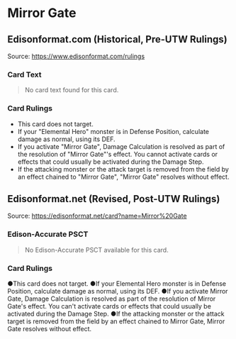# Mirror Gate

## Edisonformat.com (Historical, Pre-UTW Rulings)

Source: https://www.edisonformat.com/rulings

### Card Text

> No card text found for this card.

### Card Rulings

*   This card does not target.
*   If your "Elemental Hero" monster is in Defense Position, calculate damage as normal, using its DEF.
*   If you activate "Mirror Gate", Damage Calculation is resolved as part of the resolution of "Mirror Gate"'s effect. You cannot activate cards or effects that could usually be activated during the Damage Step.
*   If the attacking monster or the attack target is removed from the field by an effect chained to "Mirror Gate", "Mirror Gate" resolves without effect.

## Edisonformat.net (Revised, Post-UTW Rulings)

Source: https://edisonformat.net/card?name=Mirror%20Gate

### Edison-Accurate PSCT

> No Edison-Accurate PSCT available for this card.

### Card Rulings

●This card does not target.
●If your Elemental Hero monster is in Defense Position, calculate damage as normal, using its DEF.
●If you activate Mirror Gate, Damage Calculation is resolved as part of the resolution of Mirror Gate's effect. You can't activate cards or effects that could usually be activated during the Damage Step.
●If the attacking monster or the attack target is removed from the field by an effect chained to Mirror Gate, Mirror Gate resolves without effect.
            